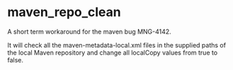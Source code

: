maven_repo_clean
================

A short term workaround for the maven bug MNG-4142.

It will check all the maven-metadata-local.xml files in the supplied paths of the
local Maven repository and change all localCopy values from true to false.

